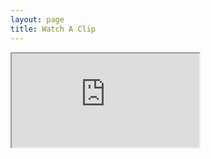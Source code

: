 ```yaml
---
layout: page
title: Watch A Clip
---
```


<div class="embed-responsive embed-responsive-16by9">
    <iframe class="embed-responsive-item" src="https://www.youtube.com/embed/twCtkUS59I0"
    allow="accelerometer; autoplay; clipboard-write; encrypted-media; gyroscope; picture-in-picture"
    allowfullscreen></iframe>
</div>
